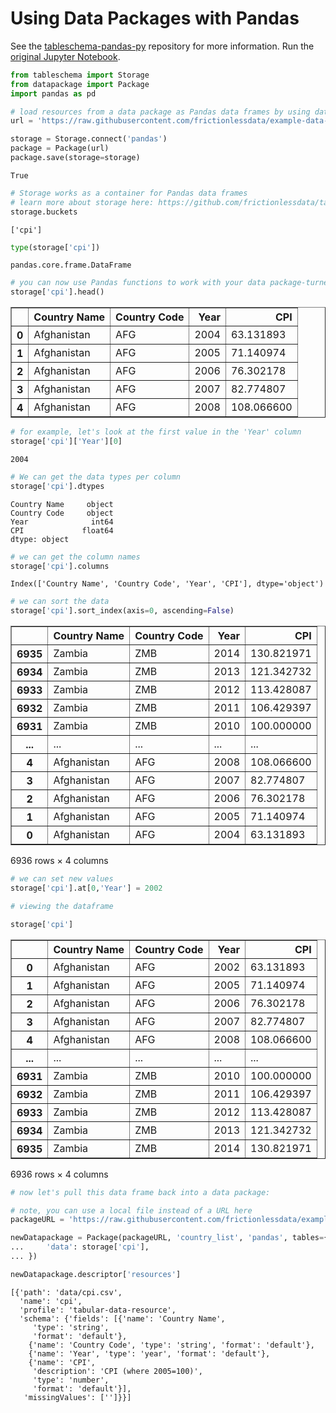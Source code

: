 # Using Data Packages with Pandas
See the [tableschema-pandas-py](https://github.com/frictionlessdata/tableschema-pandas-py) repository for more information.
Run the [original Jupyter Notebook](https://github.com/okfn/okfn.github.com/blob/master/resources/using-data-packages-with-pandas.ipynb).


```python
from tableschema import Storage
from datapackage import Package
import pandas as pd
```


```python
# load resources from a data package as Pandas data frames by using datapackage.push_datapackage function:
url = 'https://raw.githubusercontent.com/frictionlessdata/example-data-packages/master/cpi/datapackage.json'

storage = Storage.connect('pandas')
package = Package(url)
package.save(storage=storage)
```




    True




```python
# Storage works as a container for Pandas data frames
# learn more about storage here: https://github.com/frictionlessdata/tableschema-py#storage
storage.buckets
```




    ['cpi']




```python
type(storage['cpi'])
```




    pandas.core.frame.DataFrame




```python
# you can now use Pandas functions to work with your data package-turned-data frame
storage['cpi'].head()
```




<div>
<style scoped>
    .dataframe tbody tr th:only-of-type {
        vertical-align: middle;
    }

    .dataframe tbody tr th {
        vertical-align: top;
    }

    .dataframe thead th {
        text-align: right;
    }
</style>
<table border="1" class="dataframe">
  <thead>
    <tr style="text-align: right;">
      <th></th>
      <th>Country Name</th>
      <th>Country Code</th>
      <th>Year</th>
      <th>CPI</th>
    </tr>
  </thead>
  <tbody>
    <tr>
      <th>0</th>
      <td>Afghanistan</td>
      <td>AFG</td>
      <td>2004</td>
      <td>63.131893</td>
    </tr>
    <tr>
      <th>1</th>
      <td>Afghanistan</td>
      <td>AFG</td>
      <td>2005</td>
      <td>71.140974</td>
    </tr>
    <tr>
      <th>2</th>
      <td>Afghanistan</td>
      <td>AFG</td>
      <td>2006</td>
      <td>76.302178</td>
    </tr>
    <tr>
      <th>3</th>
      <td>Afghanistan</td>
      <td>AFG</td>
      <td>2007</td>
      <td>82.774807</td>
    </tr>
    <tr>
      <th>4</th>
      <td>Afghanistan</td>
      <td>AFG</td>
      <td>2008</td>
      <td>108.066600</td>
    </tr>
  </tbody>
</table>
</div>




```python
# for example, let's look at the first value in the 'Year' column
storage['cpi']['Year'][0]
```




    2004




```python
# We can get the data types per column
storage['cpi'].dtypes
```




    Country Name     object
    Country Code     object
    Year              int64
    CPI             float64
    dtype: object




```python
# we can get the column names
storage['cpi'].columns
```




    Index(['Country Name', 'Country Code', 'Year', 'CPI'], dtype='object')




```python
# we can sort the data
storage['cpi'].sort_index(axis=0, ascending=False)
```




<div>
<style scoped>
    .dataframe tbody tr th:only-of-type {
        vertical-align: middle;
    }

    .dataframe tbody tr th {
        vertical-align: top;
    }

    .dataframe thead th {
        text-align: right;
    }
</style>
<table border="1" class="dataframe">
  <thead>
    <tr style="text-align: right;">
      <th></th>
      <th>Country Name</th>
      <th>Country Code</th>
      <th>Year</th>
      <th>CPI</th>
    </tr>
  </thead>
  <tbody>
    <tr>
      <th>6935</th>
      <td>Zambia</td>
      <td>ZMB</td>
      <td>2014</td>
      <td>130.821971</td>
    </tr>
    <tr>
      <th>6934</th>
      <td>Zambia</td>
      <td>ZMB</td>
      <td>2013</td>
      <td>121.342732</td>
    </tr>
    <tr>
      <th>6933</th>
      <td>Zambia</td>
      <td>ZMB</td>
      <td>2012</td>
      <td>113.428087</td>
    </tr>
    <tr>
      <th>6932</th>
      <td>Zambia</td>
      <td>ZMB</td>
      <td>2011</td>
      <td>106.429397</td>
    </tr>
    <tr>
      <th>6931</th>
      <td>Zambia</td>
      <td>ZMB</td>
      <td>2010</td>
      <td>100.000000</td>
    </tr>
    <tr>
      <th>...</th>
      <td>...</td>
      <td>...</td>
      <td>...</td>
      <td>...</td>
    </tr>
    <tr>
      <th>4</th>
      <td>Afghanistan</td>
      <td>AFG</td>
      <td>2008</td>
      <td>108.066600</td>
    </tr>
    <tr>
      <th>3</th>
      <td>Afghanistan</td>
      <td>AFG</td>
      <td>2007</td>
      <td>82.774807</td>
    </tr>
    <tr>
      <th>2</th>
      <td>Afghanistan</td>
      <td>AFG</td>
      <td>2006</td>
      <td>76.302178</td>
    </tr>
    <tr>
      <th>1</th>
      <td>Afghanistan</td>
      <td>AFG</td>
      <td>2005</td>
      <td>71.140974</td>
    </tr>
    <tr>
      <th>0</th>
      <td>Afghanistan</td>
      <td>AFG</td>
      <td>2004</td>
      <td>63.131893</td>
    </tr>
  </tbody>
</table>
<p>6936 rows × 4 columns</p>
</div>




```python
# we can set new values
storage['cpi'].at[0,'Year'] = 2002
```


```python
# viewing the dataframe

storage['cpi']
```




<div>
<style scoped>
    .dataframe tbody tr th:only-of-type {
        vertical-align: middle;
    }

    .dataframe tbody tr th {
        vertical-align: top;
    }

    .dataframe thead th {
        text-align: right;
    }
</style>
<table border="1" class="dataframe">
  <thead>
    <tr style="text-align: right;">
      <th></th>
      <th>Country Name</th>
      <th>Country Code</th>
      <th>Year</th>
      <th>CPI</th>
    </tr>
  </thead>
  <tbody>
    <tr>
      <th>0</th>
      <td>Afghanistan</td>
      <td>AFG</td>
      <td>2002</td>
      <td>63.131893</td>
    </tr>
    <tr>
      <th>1</th>
      <td>Afghanistan</td>
      <td>AFG</td>
      <td>2005</td>
      <td>71.140974</td>
    </tr>
    <tr>
      <th>2</th>
      <td>Afghanistan</td>
      <td>AFG</td>
      <td>2006</td>
      <td>76.302178</td>
    </tr>
    <tr>
      <th>3</th>
      <td>Afghanistan</td>
      <td>AFG</td>
      <td>2007</td>
      <td>82.774807</td>
    </tr>
    <tr>
      <th>4</th>
      <td>Afghanistan</td>
      <td>AFG</td>
      <td>2008</td>
      <td>108.066600</td>
    </tr>
    <tr>
      <th>...</th>
      <td>...</td>
      <td>...</td>
      <td>...</td>
      <td>...</td>
    </tr>
    <tr>
      <th>6931</th>
      <td>Zambia</td>
      <td>ZMB</td>
      <td>2010</td>
      <td>100.000000</td>
    </tr>
    <tr>
      <th>6932</th>
      <td>Zambia</td>
      <td>ZMB</td>
      <td>2011</td>
      <td>106.429397</td>
    </tr>
    <tr>
      <th>6933</th>
      <td>Zambia</td>
      <td>ZMB</td>
      <td>2012</td>
      <td>113.428087</td>
    </tr>
    <tr>
      <th>6934</th>
      <td>Zambia</td>
      <td>ZMB</td>
      <td>2013</td>
      <td>121.342732</td>
    </tr>
    <tr>
      <th>6935</th>
      <td>Zambia</td>
      <td>ZMB</td>
      <td>2014</td>
      <td>130.821971</td>
    </tr>
  </tbody>
</table>
<p>6936 rows × 4 columns</p>
</div>




```python
# now let's pull this data frame back into a data package:

# note, you can use a local file instead of a URL here
packageURL = 'https://raw.githubusercontent.com/frictionlessdata/examples/master/cpi/datapackage.json'
```


```python
newDatapackage = Package(packageURL, 'country_list', 'pandas', tables={
...     'data': storage['cpi'],
... })
```


```python
newDatapackage.descriptor['resources']
```




    [{'path': 'data/cpi.csv',
      'name': 'cpi',
      'profile': 'tabular-data-resource',
      'schema': {'fields': [{'name': 'Country Name',
         'type': 'string',
         'format': 'default'},
        {'name': 'Country Code', 'type': 'string', 'format': 'default'},
        {'name': 'Year', 'type': 'year', 'format': 'default'},
        {'name': 'CPI',
         'description': 'CPI (where 2005=100)',
         'type': 'number',
         'format': 'default'}],
       'missingValues': ['']}}]


